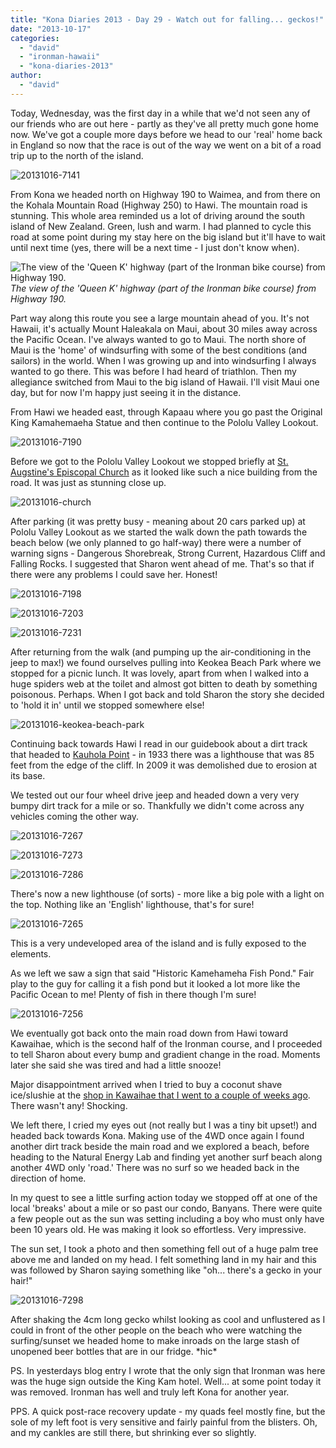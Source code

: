 ```yaml
---
title: "Kona Diaries 2013 - Day 29 - Watch out for falling... geckos!"
date: "2013-10-17"
categories: 
  - "david"
  - "ironman-hawaii"
  - "kona-diaries-2013"
author: 
  - "david"
---
```


Today, Wednesday, was the first day in a while that we'd not seen any of our friends who are out here - partly as they've all pretty much gone home now. We've got a couple more days before we head to our 'real' home back in England so now that the race is out of the way we went on a bit of a road trip up to the north of the island.

![20131016-7141](/images/2013/20131016-7141.jpg)

From Kona we headed north on Highway 190 to Waimea, and from there on the Kohala Mountain Road (Highway 250) to Hawi. The mountain road is stunning. This whole area reminded us a lot of driving around the south island of New Zealand. Green, lush and warm. I had planned to cycle this road at some point during my stay here on the big island but it'll have to wait until next time (yes, there will be a next time - I just don't know when).

![The view of the 'Queen K' highway (part of the Ironman bike course) from Highway 190.](/images/2013/20131016-7147.jpg) 
*The view of the 'Queen K' highway (part of the Ironman bike course) from Highway 190.*

Part way along this route you see a large mountain ahead of you. It's not Hawaii, it's actually Mount Haleakala on Maui, about 30 miles away across the Pacific Ocean. I've always wanted to go to Maui. The north shore of Maui is the 'home' of windsurfing with some of the best conditions (and sailors) in the world. When I was growing up and into windsurfing I always wanted to go there. This was before I had heard of triathlon. Then my allegiance switched from Maui to the big island of Hawaii. I'll visit Maui one day, but for now I'm happy just seeing it in the distance.

From Hawi we headed east, through Kapaau where you go past the Original King Kamahemaeha Statue and then continue to the Pololu Valley Lookout.

![20131016-7190](/images/2013/20131016-7190.jpg)

Before we got to the Pololu Valley Lookout we stopped briefly at [St. Augstine's Episcopal Church](http://staugustinesbigisland.episcopalhawaii.org/) as it looked like such a nice building from the road. It was just as stunning close up.

![20131016-church](/images/2013/20131016-church.jpg)

After parking (it was pretty busy - meaning about 20 cars parked up) at Pololu Valley Lookout as we started the walk down the path towards the beach below (we only planned to go half-way) there were a number of warning signs - Dangerous Shorebreak, Strong Current, Hazardous Cliff and Falling Rocks. I suggested that Sharon went ahead of me. That's so that if there were any problems I could save her. Honest!

![20131016-7198](/images/2013/20131016-7198.jpg)

![20131016-7203](/images/2013/20131016-7203.jpg)

![20131016-7231](/images/2013/20131016-7231.jpg)

After returning from the walk (and pumping up the air-conditioning in the jeep to max!) we found ourselves pulling into Keokea Beach Park where we stopped for a picnic lunch. It was lovely, apart from when I walked into a huge spiders web at the toilet and almost got bitten to death by something poisonous. Perhaps. When I got back and told Sharon the story she decided to 'hold it in' until we stopped somewhere else!

![20131016-keokea-beach-park](/images/2013/20131016-keokea-beach-park.jpg)

Continuing back towards Hawi I read in our guidebook about a dirt track that headed to [Kauhola Point](http://en.wikipedia.org/wiki/Kauhola_Point_Light) - in 1933 there was a lighthouse that was 85 feet from the edge of the cliff. In 2009 it was demolished due to erosion at its base.

We tested out our four wheel drive jeep and headed down a very very bumpy dirt track for a mile or so. Thankfully we didn't come across any vehicles coming the other way.

![20131016-7267](/images/2013/20131016-7267.jpg)

![20131016-7273](/images/2013/20131016-7273.jpg)

![20131016-7286](/images/2013/20131016-7286.jpg)

There's now a new lighthouse (of sorts) - more like a big pole with a light on the top. Nothing like an 'English' lighthouse, that's for sure!

![20131016-7265](/images/2013/20131016-7265.jpg)

This is a very undeveloped area of the island and is fully exposed to the elements.

As we left we saw a sign that said "Historic Kamehameha Fish Pond." Fair play to the guy for calling it a fish pond but it looked a lot more like the Pacific Ocean to me! Plenty of fish in there though I'm sure!

![20131016-7256](/images/2013/20131016-7256.jpg)

We eventually got back onto the main road down from Hawi toward Kawaihae, which is the second half of the Ironman course, and I proceeded to tell Sharon about every bump and gradient change in the road. Moments later she said she was tired and had a little snooze!

Major disappointment arrived when I tried to buy a coconut shave ice/slushie at the [shop in Kawaihae that I went to a couple of weeks ago](/2013/10/kona-diaries-2013-day-15-hawaiian-shave-ice-nectar-of-the-gods-oh-and-a-little-bike-ride/ "Kona Diaries 2013 - Day 15 - Hawaiian shave ice. Nectar of the gods! Oh, and a little bike ride"). There wasn't any! Shocking.

We left there, I cried my eyes out (not really but I was a tiny bit upset!) and headed back towards Kona. Making use of the 4WD once again I found another dirt track beside the main road and we explored a beach, before heading to the Natural Energy Lab and finding yet another surf beach along another 4WD only 'road.' There was no surf so we headed back in the direction of home.

In my quest to see a little surfing action today we stopped off at one of the local 'breaks' about a mile or so past our condo, Banyans. There were quite a few people out as the sun was setting including a boy who must only have been 10 years old. He was making it look so effortless. Very impressive.

The sun set, I took a photo and then something fell out of a huge palm tree above me and landed on my head. I felt something land in my hair and this was followed by Sharon saying something like "oh... there's a gecko in your hair!"

![20131016-7298](/images/2013/20131016-7298.jpg)

After shaking the 4cm long gecko whilst looking as cool and unflustered as I could in front of the other people on the beach who were watching the surfing/sunset we headed home to make inroads on the large stash of unopened beer bottles that are in our fridge. \*hic\*

PS. In yesterdays blog entry I wrote that the only sign that Ironman was here was the huge sign outside the King Kam hotel. Well... at some point today it was removed. Ironman has well and truly left Kona for another year.

PPS. A quick post-race recovery update - my quads feel mostly fine, but the sole of my left foot is very sensitive and fairly painful from the blisters. Oh, and my cankles are still there, but shrinking ever so slightly.
